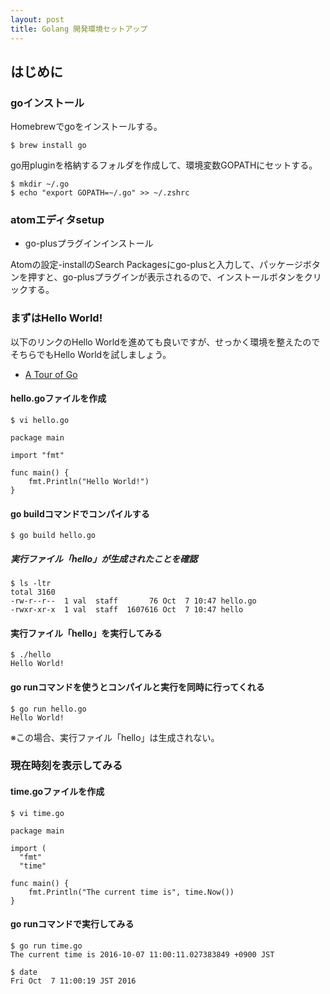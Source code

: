 ```yaml
---
layout: post
title: Golang 開発環境セットアップ
---
```


## はじめに

### goインストール

Homebrewでgoをインストールする。

`$ brew install go`

go用pluginを格納するフォルダを作成して、環境変数GOPATHにセットする。

`$ mkdir ~/.go`<br>
`$ echo "export GOPATH=~/.go" >> ~/.zshrc`

### atomエディタsetup

- go-plusプラグインインストール

Atomの設定-installのSearch Packagesにgo-plusと入力して、パッケージボタンを押すと、go-plusプラグインが表示されるので、インストールボタンをクリックする。

### まずはHello World!

以下のリンクのHello Worldを進めても良いですが、せっかく環境を整えたのでそちらでもHello Worldを試しましょう。

- [A Tour of Go](https://go-tour-jp.appspot.com/welcome/1)

#### hello.goファイルを作成

`$ vi hello.go`

```golang:
package main

import "fmt"

func main() {
    fmt.Println("Hello World!")
}
```

#### go buildコマンドでコンパイルする

`$ go build hello.go`

##### 実行ファイル「hello」が生成されたことを確認

```
$ ls -ltr
total 3160
-rw-r--r--  1 val  staff       76 Oct  7 10:47 hello.go
-rwxr-xr-x  1 val  staff  1607616 Oct  7 10:47 hello
```

#### 実行ファイル「hello」を実行してみる

```
$ ./hello
Hello World!
```

#### go runコマンドを使うとコンパイルと実行を同時に行ってくれる

```
$ go run hello.go
Hello World!
```

※この場合、実行ファイル「hello」は生成されない。

### 現在時刻を表示してみる

#### time.goファイルを作成

`$ vi time.go`

```golang:
package main

import (
  "fmt"
  "time"

func main() {
    fmt.Println("The current time is", time.Now())
}
```

#### go runコマンドで実行してみる

```
$ go run time.go
The current time is 2016-10-07 11:00:11.027383849 +0900 JST
```

```
$ date
Fri Oct  7 11:00:19 JST 2016
```
